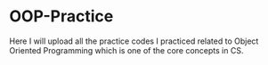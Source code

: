 # OOP-Practice

Here I will upload all the practice codes I practiced related to Object Oriented Programming which is one of the core concepts in CS.
